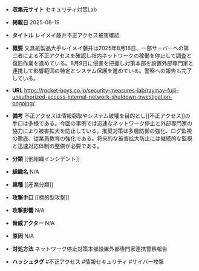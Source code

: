 - **収集元サイト**
セキュリティ対策Lab

- **掲載日**
2025-08-19

- **タイトル**
レイメイ藤井不正アクセス被害確認

- **概要**
文具紙製品大手レイメイ藤井は2025年8月18日、一部サーバーへの第三者による不正アクセスを確認し社内ネットワークの稼働を停止して調査と復旧作業を進めている。8月9日に侵害を把握し対策本部を設置外部専門家と連携して影響範囲の特定とシステム保護を進めている。警察への報告も完了している。

- **URL**
https://rocket-boys.co.jp/security-measures-lab/raymay-fujii-unauthorized-access-internal-network-shutdown-investigation-ongoing/

- **備考**
不正アクセスは情報窃取やシステム破壊を目的とし[[不正アクセス]]の手口は多様である。今回の事例では迅速なネットワーク停止と外部専門家の協力により被害拡大を防止している。推奨対策は多層防御の強化、ログ監視の徹底、従業員教育の強化である。将来的な被害拡大防止には継続的な監視と迅速対応体制の整備が必要である。

- **分類**
[[他組織インシデント]]

- **組織名**
N/A

- **業種**
[[産業分類]]

- **攻撃手口**
[[標的型攻撃]]

- **攻撃影響**
N/A

- **脅威アクター**
N/A

- **原因**
N/A

- **対処方法**
ネットワーク停止対策本部設置外部専門家連携警察報告

- **ハッシュタグ**
#不正アクセス #情報セキュリティ #サイバー攻撃
